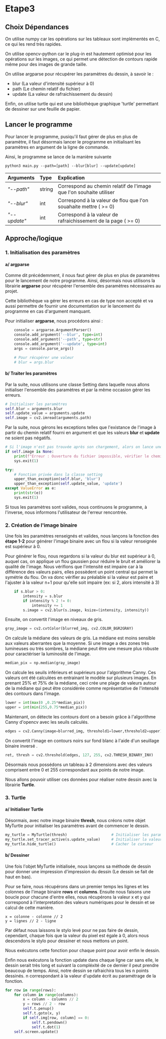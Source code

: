 # Etape3

## Choix Dépendances

On utilise numpy car les opérations sur les tableaux sont implémentés en C, ce qui les rend très rapides.

On utilise opencv-python car le plug-in est hautement optimisé pour les opérations sur les images, ce qui permet une détection de contours rapide même pour des images de grande taille.

On utilise argparse pour récupérer les paramètres du dessin, à savoir le :
- blur (La valeur d'intensité supérieur à 0)
- path (Le chemin relatif du fichier)
- update (La valeur de rafraichissement du dessin)

Enfin, on utilise turtle qui est une bibliothèque graphique 'turtle' permettant de dessiner sur une feuille de papier.

## Lancer le programme

Pour lancer le programme, pusiqu'il faut gérer de plus en plus de paramètre, il faut désormais lancer le programme en initialisant les paramètres en argument de la ligne de commande.

Ainsi, le programme se lance de la manière suivante 

`python3 main.py --path=[path] --blur[blur] --update[update]`

| **Arguments** | **Type** | **Explication**                                                    |
|:--------------|:---------|:-------------------------------------------------------------------|
| *"--path"*    | string   | Correspond au chemin relatif de l'image que l'on souhaite utiliser |
| *"--blur"*    | int      | Correspond à la valeur de flou que l'on souahaite mettre ( >= 0)   |
| *"--update"*  | int      | Correspond à la valeur de rafraichissement de la page ( >= 0)      |


## Approche/logique

### 1. Initialisation des paramètres

#### a/ argparse

Comme dit précédemment, il nous faut gérer de plus en plus de paramètres pour le lancement de notre programme. Ainsi, désormais nous utilisons la librairie **argparse** pour récupérer l'ensemble des paramètres nécessaires au projet.

Cette bibliothèque va gérer les erreurs en cas de type non accepté et va aussi permettre de fournir une documentation sur le lancement du programme en cas d'argument manquant.

Pour initialiser **argparse**, nous procédons ainsi : 

```PYTHON
    console = argparse.ArgumentParser()
    console.add_argument('--blur', type=int)
    console.add_argument('--path', type=str)
    console.add_argument('--update', type=int)
    args = console.parse_args()

    # Pour récupérer une valeur
    # blur = args.blur
```

#### b/ Traiter les paramètres 

Par la suite, nous utilisons une classe Setting dans laquelle nous allons initialiser l'ensemble des paramètres et par la même occasion gérer les erreurs.

```PYTHON
# Initialiser les paramètres 
self.blur = arguments.blur
self.update_value = arguments.update
self.image = cv2.imread(arguments.path)
```

Par la suite, nous gérons les exceptions telles que l'existance de l'image à partir du chemin relatif fourni en argument et que les valeurs **blur** et **update** ne soient pas négatifs.

```PYTHON
# Si l'image n'est pas trouvée après son chargement, alors on lance une erreur
if self.image is None:
    print(f"Erreur : Ouverture du fichier impossible, vérifier le chemin")
    sys.exit(1)

try:
    # Fonction privée dans la classe setting
    upper_than_exception(self.blur, 'blur')
    upper_than_exception(self.update_value, 'update')
except ValueError as e:
    print(str(e))
    sys.exit(1)
```

Si tous les paramètres sont valides, nous continuons le programme, à l'inverse, nous informons l'utilisateur de l'erreur rencontrée.

### 2. Création de l'image binaire

Une fois les paramètres renseignés et valides, nous lançons la fonction des **étape 1-2** pour générer l'image binaire avec un flou si la valeur renseignée est supérieur à 0.

Pour générer le flou, nous regardons si la valeur du blur est supérieur à 0, auquel cas, on applique un flou gaussien pour réduire le bruit et améliorer la qualité de l'image. Nous vérifions que l'intensité est impaire car à la différence des valeurs pairs, elles possèdent un point central qui permet la symétrie du flou. On va donc vérifier au préalable si la valeur est paire et l'ajuster à la valeur n+1 pour qu'elle soit impaire (ex: si 2, alors intensité à 3)

```PYTHON
    if s.blur > 0:
        intensity = s.blur
        if intensity % 2 != 0:
            intensity += 1
        s.image = cv2.blur(s.image, ksize=(intensity, intensity))
```


Ensuite, on convertit l'image en niveaux de gris.

```PYTHON
gray_image = cv2.cvtColor(blurred_img, cv2.COLOR_BGR2GRAY)
```

On calcule la médiane des valeurs de gris. La médiane est moins sensible aux valeurs aberrantes que la moyenne. Si une image a des zones très lumineuses ou très sombres, la médiane peut être une mesure plus robuste pour caractériser la luminosité de l'image.

```PYTHON
median_pix = np.median(gray_image)
```

On calcule les seuils inférieurs et supérieurs pour l'algorithme Canny. Ces valeurs ont été calculées en entrainant le modèle sur plusieurs images. En prenant 25% et 75% de la médiane, ceci crée une plage de valeurs autour de la médiane qui peut être considérée comme représentative de l'intensité des contours dans l'image.

```PYTHON
lower = int(max(0 ,0.25*median_pix))
upper = int(min(255,0.75*median_pix))
```

Maintenant, on détecte les contours dont on a besoin grâce à l'algorithme Canny d'opencv avec les seuils calculés.

```PYTHON
edges = cv2.Canny(image=blurred_img, threshold1=lower,threshold2=upper)
```

On convertit l'image en contours noirs sur fond blanc à l'aide d'un seuillage binaire inversé .

```PYTHON
ret, thresh = cv2.threshold(edges, 127, 255, cv2.THRESH_BINARY_INV)
```

Désormais nous possédons un tableau à 2 dimensions avec des valeurs comprisent entre 0 et 255 correspondant aux points de notre image.

Nous allons pouvoir utiliser ces données pour réaliser notre dessin avec la librairie **Turtle**.

### 3. Turtle

#### a/ Initialiser Turtle 

Désormais, avec notre image binaire **thresh**, nous créons notre objet MyTurtle pour initialiser les paramètres avant de commencer le dessin.

```PYTHON
my_turtle = MyTurtle(thresh)                    # Initialiser les paramètres de turtle
my_turtle.set_tracer_active(s.update_value)     # Initialiser la valeur de rafraichissement du dessin
my_turtle.hide_turtle()                         # Cacher le curseur
```

#### b/ Dessiner

Une fois l'objet MyTurtle initialisée, nous lançons sa méthode de dessin pour donner une impression d'impression du dessin (Le dessin se fait de haut en bas).

Pour se faire, nous récupérons dans un premier temps les lignes et les colonnes de l'image binaire **rows** et **columns**.
Ensuite nous faisons une boucle pour chacune d'entre elles, nous récupérons la valeur x et y qui correspond à l'interpretation des valeurs numériques pour le dessin et se calcul de cette manière.

```commandline
x = colonne - colonne // 2
y = lignes // 2 - ligne 
```

Par défaut nous laissons le stylo levé pour ne pas faire de dessin, cependant, chaque fois que la valeur du pixel est égale à 0, alors nous descendons le stylo pour dessiner et nous mettons un point.

Nous exécutons cette fonction pour chaque point pour avoir enfin le dessin.

Enfin nous exécutons la fonction update dans chaque ligne car sans elle, le dessin serait très long et suivant la compléxité de ce dernier il peut prendre beaucoup de temps. Ainsi, notre dessin se rafraichira tous les n points dessinés.
n correspondant à la valeur d'update écrit au paramétrage de la fonction.
```PYTHON
for row in range(rows):
    for column in range(columns):
        x = column - columns // 2
        y = rows // 2 - row
        self.t.penup()
        self.t.goto(x, y)
        if self.img[row, column] == 0:
            self.t.pendown()
            self.t.dot(1)
    self.screen.update()
```


